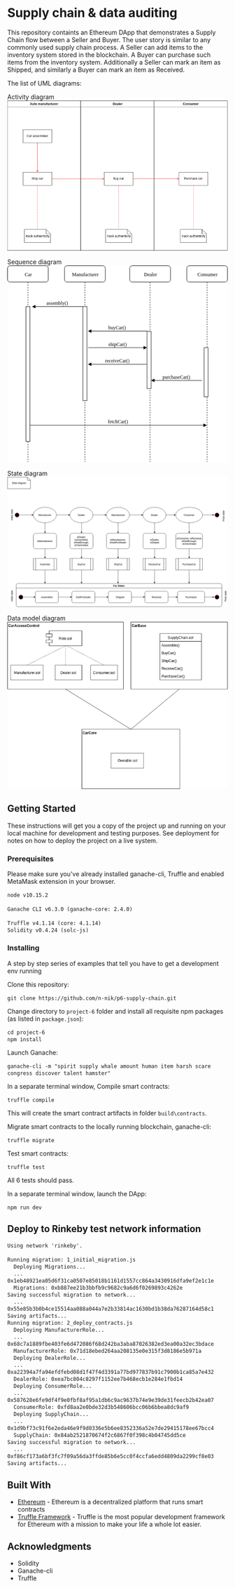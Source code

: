 # Supply chain & data auditing

This repository containts an Ethereum DApp that demonstrates a Supply Chain flow between a Seller and Buyer. The user story is similar to any commonly used supply chain process. A Seller can add items to the inventory system stored in the blockchain. A Buyer can purchase such items from the inventory system. Additionally a Seller can mark an item as Shipped, and similarly a Buyer can mark an item as Received.

The list of UML diagrams:

Activity diagram
![UML activity diagram](images/activity-diagram.png)

Sequence diagram
![UML sequence diagram](images/sequence-diagram.png)

State diagram
![UML state diagram](images/state-diagram.png)

Data model diagram
![UML data-model diagram](images/data-model-diagram.png)



## Getting Started

These instructions will get you a copy of the project up and running on your local machine for development and testing purposes. See deployment for notes on how to deploy the project on a live system.

### Prerequisites

Please make sure you've already installed ganache-cli, Truffle and enabled MetaMask extension in your browser.

```
node v10.15.2

Ganache CLI v6.3.0 (ganache-core: 2.4.0)

Truffle v4.1.14 (core: 4.1.14)
Solidity v0.4.24 (solc-js)

```

### Installing

A step by step series of examples that tell you have to get a development env running

Clone this repository:

```
git clone https://github.com/n-nik/p6-supply-chain.git
```

Change directory to ```project-6``` folder and install all requisite npm packages (as listed in ```package.json```):

```
cd project-6
npm install
```

Launch Ganache:

```
ganache-cli -m "spirit supply whale amount human item harsh scare congress discover talent hamster"
```

In a separate terminal window, Compile smart contracts:

```
truffle compile
```

This will create the smart contract artifacts in folder ```build\contracts```.

Migrate smart contracts to the locally running blockchain, ganache-cli:

```
truffle migrate
```

Test smart contracts:

```
truffle test
```

All 6 tests should pass.

In a separate terminal window, launch the DApp:

```
npm run dev
```

## Deploy to Rinkeby test network information
```
Using network 'rinkeby'.

Running migration: 1_initial_migration.js
  Deploying Migrations...
  ... 0x1eb48921ea05d6f31ca0507e85018b1161d1557cc864a3430916dfa9ef2e1c1e
  Migrations: 0xb887ee21b3bbfb9c9682c9a6d6f0269893c4262e
Saving successful migration to network...
  ... 0x55e85b3b0b4ce15514aa088a044a7e2b33814ac1630bd1b38da76287164d58c1
Saving artifacts...
Running migration: 2_deploy_contracts.js
  Deploying ManufacturerRole...
  ... 0x68c7a1889fbe403fe6d472086f68d242ba3aba87026382ed3ea00a32ec3bdace
  ManufacturerRole: 0x71d18ebed264aa208135e0e315f3d8186e5b971a
  Deploying DealerRole...
  ... 0xa22394a7fa94efdfebd08d1f47f4d3391a77bd977837b91c7900b1ca85a7e432
  DealerRole: 0xea7bc804c8297f1152ee7b468ecb1e284e1fbd14
  Deploying ConsumerRole...
  ... 0x587628e6fe9df4f9e0fbf8af95a1db6c9ac9637b74e9e39de31feecb2b42ea07
  ConsumerRole: 0xfd8aa2e0bde32d3b548606bcc06b6bbea8dc9af9
  Deploying SupplyChain...
  ... 0x1d9bf73c91f6e2eda46e9f9d0336e5b6ee8352336a52e7de29415178ee67bcc4
  SupplyChain: 0x84ab2521870674f2c6867f0f398c4b04745dd5ce
Saving successful migration to network...
  ... 0xf86cf173a6bf3fc7f09a56da3ffde85b6e5cc0f4ccfa6edd4809da2299cf8e03
Saving artifacts...

```
## Built With

* [Ethereum](https://www.ethereum.org/) - Ethereum is a decentralized platform that runs smart contracts
* [Truffle Framework](http://truffleframework.com/) - Truffle is the most popular development framework for Ethereum with a mission to make your life a whole lot easier.

## Acknowledgments

* Solidity
* Ganache-cli
* Truffle
